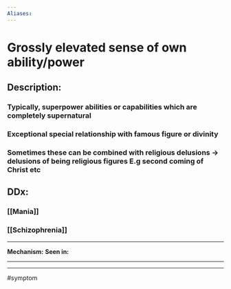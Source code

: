 ```yaml
---
Aliases:
---
```

# Grossly elevated sense of own ability/power 
## Description:
### Typically, superpower abilities or capabilities which are completely supernatural
### Exceptional special relationship with famous figure or divinity
### Sometimes these can be combined with religious delusions -> delusions of being religious figures E.g second coming of Christ etc
## DDx:
### [[Mania]]
### [[Schizophrenia]]

---
**Mechanism:**
**Seen in:** 

---


---
#symptom 